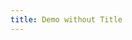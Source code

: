 ```yaml
---
title: Demo without Title
---
```


<!-- markdownlint-disable MD033 -->

<ConfluencePage v-bind:metadata="false" type='notitle' pageId='32981'/>
